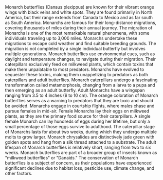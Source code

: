 Monarch butterflies (Danaus plexippus) are known for their vibrant orange wings with black veins and white spots.
They are found primarily in North America, but their range extends from Canada to Mexico and as far south as South America.
Monarchs are famous for their long-distance migrations, covering thousands of miles during their annual journey.
The migration of Monarchs is one of the most remarkable natural phenomena, with some individuals traveling up to 3,000 miles.
Monarchs undertake these migrations to escape cold weather and find suitable breeding grounds.
The migration is not completed by a single individual butterfly but involves multiple generations.
Monarch butterflies use environmental cues, such as daylight and temperature changes, to navigate during their migration.
Their caterpillars exclusively feed on milkweed plants, which contain toxins that make them unpalatable to most predators.
Monarchs have evolved to sequester these toxins, making them unappetizing to predators as both caterpillars and adult butterflies.
Monarch caterpillars undergo a fascinating transformation called metamorphosis, changing from a larva to a pupa and then emerging as an adult butterfly.
Adult Monarchs have a wingspan ranging from 3.5 to 4 inches (9 to 10 cm).
The orange coloration of Monarch butterflies serves as a warning to predators that they are toxic and should be avoided.
Monarchs engage in courtship flights, where males chase and pursue females in mid-air.
Female Monarchs lay their eggs on milkweed plants, as they are the primary food source for their caterpillars.
A single female Monarch can lay hundreds of eggs during her lifetime, but only a small percentage of those eggs survive to adulthood.
The caterpillar stage of Monarchs lasts for about two weeks, during which they undergo multiple molts to grow larger.
Monarch chrysalides are distinctively jade green with golden spots and hang from a silk thread attached to a substrate.
The adult lifespan of Monarch butterflies is relatively short, ranging from two to six weeks.
Monarch butterflies are part of a broader group of insects known as "milkweed butterflies" or "Danaids."
The conservation of Monarch butterflies is a subject of concern, as their populations have experienced significant declines due to habitat loss, pesticide use, climate change, and other factors.

